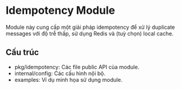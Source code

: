 # Idempotency Module

Module này cung cấp một giải pháp idempotency để xử lý duplicate messages với độ trễ thấp, sử dụng Redis và (tuỳ chọn) local cache.

## Cấu trúc
- pkg/idempotency: Các file public API của module.
- internal/config: Các cấu hình nội bộ.
- examples: Ví dụ minh họa sử dụng module.
